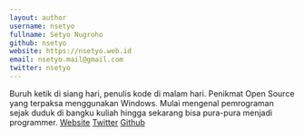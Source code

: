```yaml
---
layout: author
username: nsetyo
fullname: Setyo Nugroho
github: nsetyo
website: https://nsetyo.web.id
email: nsetyo.mail@gmail.com
twitter: nsetyo
---
```


Buruh ketik di siang hari, penulis kode di malam hari. Penikmat
Open Source yang terpaksa menggunakan Windows. Mulai mengenal 
pemrograman sejak duduk di bangku kuliah hingga sekarang bisa
pura-pura menjadi programmer. 
<a class="btn btn-success btn-xs" href="https://nsetyo.web.id" target="_blank">Website</a>
<a class="btn btn-success btn-xs" href="https://twitter.com/nsetyo" target="_blank">Twitter</a>
<a class="btn btn-success btn-xs" href="https://github.com/nsetyo" target="_blank">Github</a>
